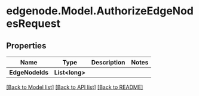 # edgenode.Model.AuthorizeEdgeNodesRequest

## Properties

Name | Type | Description | Notes
------------ | ------------- | ------------- | -------------
**EdgeNodeIds** | **List&lt;long&gt;** |  | 

[[Back to Model list]](../README.md#documentation-for-models) [[Back to API list]](../README.md#documentation-for-api-endpoints) [[Back to README]](../README.md)

